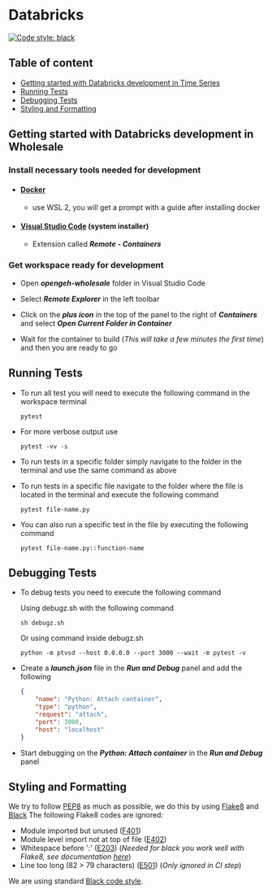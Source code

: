 # Databricks

[![Code style: black](https://img.shields.io/badge/code%20style-black-000000.svg)](https://github.com/psf/black)

## Table of content

* [Getting started with Databricks development in Time Series](#getting-started-with-databrick-development-in-time-series)
* [Running Tests](#running-tests)
* [Debugging Tests](#debugging-tests)
* [Styling and Formatting](#styling-and-formatting)

## Getting started with Databricks development in Wholesale

### Install necessary tools needed for development

* #### [Docker](https://www.docker.com/get-started)

    * use WSL 2, you will get a prompt with a guide after installing docker

* #### [Visual Studio Code](https://code.visualstudio.com/#alt-downloads) (system installer)

    * Extension called ***Remote - Containers***

### Get workspace ready for development

* Open ***opengeh-wholesale*** folder in Visual Studio Code

* Select ***Remote Explorer*** in the left toolbar

* Click on the ***plus icon*** in the top of the panel to the right of ***Containers*** and select ***Open Current Folder in Container***

* Wait for the container to build (*This will take a few minutes the first time*) and then you are ready to go

## Running Tests

* To run all test you will need to execute the following command in the workspace terminal

    ```text
    pytest
    ```

* For more verbose output use

    ```text
    pytest -vv -s
    ```

* To run tests in a specific folder simply navigate to the folder in the terminal and use the same command as above

* To run tests in a specific file navigate to the folder where the file is located in the terminal and execute the following command

    ```text
    pytest file-name.py
    ```

* You can also run a specific test in the file by executing the following command

    ```text
    pytest file-name.py::function-name
    ```

## Debugging Tests

* To debug tests you need to execute the following command

    Using debugz.sh with the following command

    ````text
    sh debugz.sh
    ````

    Or using command inside debugz.sh

    ```text
    python -m ptvsd --host 0.0.0.0 --port 3000 --wait -m pytest -v
    ```

* Create a ***launch.json*** file in the ***Run and Debug*** panel and add the following

    ```json
    {
        "name": "Python: Attach container",
        "type": "python",
        "request": "attach",
        "port": 3000,
        "host": "localhost"
    }
    ```

* Start debugging on the ***Python: Attach container*** in the ***Run and Debug*** panel

## Styling and Formatting

We try to follow [PEP8](https://peps.python.org/pep-0008/) as much as possible, we do this by using [Flake8](https://flake8.pycqa.org/en/latest/) and [Black](https://black.readthedocs.io/en/stable/)
The following Flake8 codes are ignored:

* Module imported but unused ([F401](https://www.flake8rules.com/rules/F401.html))
* Module level import not at top of file ([E402](https://www.flake8rules.com/rules/E402.html))
* Whitespace before ':' ([E203](https://www.flake8rules.com/rules/E203.html)) (*Needed for black you work well with Flake8, see documentation [here](https://github.com/psf/black/blob/main/docs/guides/using_black_with_other_tools.md#flake8)*)
* Line too long (82 &gt; 79 characters) ([E501](https://www.flake8rules.com/rules/E501.html)) (*Only ignored in CI step*)

We are using standard [Black code style](https://github.com/psf/black/blob/main/docs/the_black_code_style/current_style.md#the-black-code-style).
